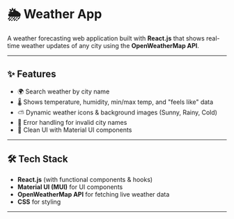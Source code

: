 # 🌦️ Weather App  

A weather forecasting web application built with **React.js** that shows real-time weather updates of any city using the **OpenWeatherMap API**.  

---

## ✨ Features  
- 🌍 Search weather by city name  
- 🌡️ Shows temperature, humidity, min/max temp, and "feels like" data  
- ⛅ Dynamic weather icons & background images (Sunny, Rainy, Cold)  
- 🚫 Error handling for invalid city names  
- 🎨 Clean UI with Material UI components  

---

## 🛠️ Tech Stack  
- **React.js** (with functional components & hooks)  
- **Material UI (MUI)** for UI components  
- **OpenWeatherMap API** for fetching live weather data  
- **CSS** for styling  

---

